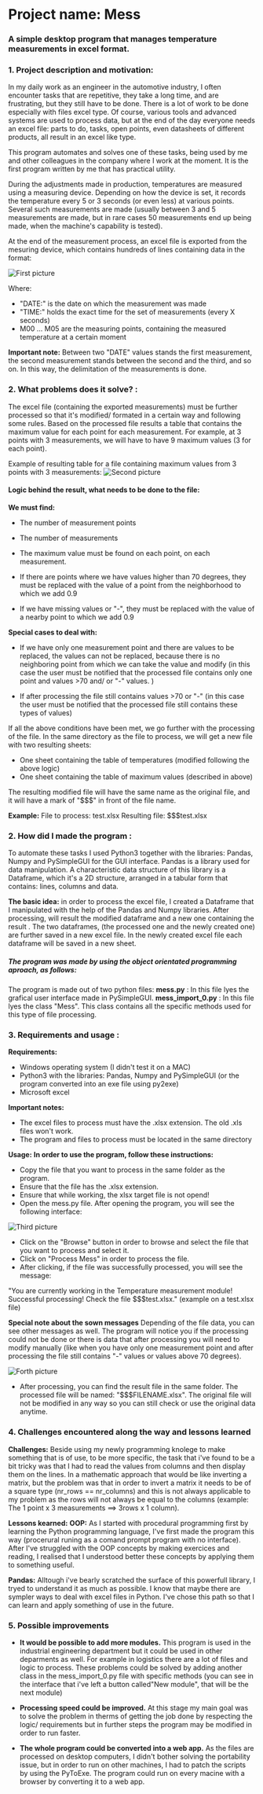 # Project name: Mess
### A simple desktop program that manages temperature measurements in excel format.

### 1. Project description and motivation:


In my daily work as an engineer in the automotive industry, I often encounter tasks that are repetitive, they take a long time, and are frustrating, but they still have to be done. There is a lot of work to be done especially with files excel type. Of course, various tools and advanced systems are used to process data, but at the end of the day everyone needs an excel file: parts to do, tasks, open points, even datasheets of different products, all result in an excel like type.

This program automates and solves one of these tasks, being used by me and other colleagues
in the company where I work at the moment. It is the first program written by me that has practical utility.

During the adjustments made in production, temperatures are measured using a measuring device.
Depending on how the device is set, it records the temperature every 5 or 3 seconds (or even less)
at various points. Several such measurements are made (usually between 3 and 5 measurements are made, but in rare cases 50 measurements end up being made, when the machine's capability is tested).

At the end of the measurement process, an excel file is exported from the mesuring device, which contains hundreds of lines containing data in the format:

![First picture](picture1.JPG)

Where: 
- "DATE:" is the date on which the measurement was made
- "TIME:" holds the exact time for the set of measurements (every X seconds)
-  M00 ... M05 are the measuring points, containing the measured temperature at a certain moment

**Important note:** Between two "DATE" values stands the first measurement, the second measurement stands between the second and the third, and so on. In this way, the delimitation of the measurements is done.

### 2. What problems does it solve? :
The excel file (containing the exported measurements) must be further processed so that it's modified/ formated in a certain way and following some rules.
Based on the processed file results a table that contains the maximum value for each point for each measurement.
For example, at 3 points with 3 measurements, we will have to have 9 maximum values (3 for each point).

Example of resulting table for a file containing maximum values from 3 points with 3 measurements:
![Second picture](picture2.JPG)
 
#### Logic behind the result, what needs to be done to the file:

**We must find:**
- The number of measurement points 
- The number of measurements 
- The maximum value must be found on each point, on each measurement. 

- If there are points where we have values higher than 70 degrees, they must be replaced with the value of a point from the neighborhood to which we add 0.9
- If we have missing values or "-", they must be replaced with the value of a nearby point to which we add 0.9

**Special cases to deal with:**
- If we have only one measurement point and there are values to be replaced, the values can not be replaced, because there is no neighboring point from which we can take the value and modify (in this case the user must be notified that the processed file contains only one point and values >70 and/ or "-" values. )

- If after processing the file still contains values >70 or "-" (in this case the user must be notified that the processed file still contains these types of values)

If all the above conditions have been met, we go further with the processing of the file.
In the same directory as the file to process, we will get a new file with two resulting sheets:
- One sheet containing the table of temperatures (modified following the above logic)
- One sheet containing the table of maximum values (described in above)

The resulting modified file will have the same name as the original file, and it will have a mark of "$$$" in front of the file name.

**Example:**
File to process: test.xlsx
Resulting file: $$$test.xlsx

### 2. How did I made the program :

To automate these tasks I used Python3 together with the libraries: Pandas, Numpy and PySimpleGUI for the GUI interface. Pandas is a library used for data manipulation. A characteristic data structure of this library is a Dataframe, which it's a 2D structure, arranged in a tabular form that contains: lines, columns and data.

**The basic idea:** in order to process the excel file, I created a Dataframe that I manipulated with the help of the Pandas and Numpy libraries. After processing, will result the modified dataframe and a new one containing the result . The two dataframes, (the processed one and the newly created one) are further saved in a new excel file. In the newly created excel file each dataframe will be saved in a new sheet.

##### The program was made by using the object orientated programming aproach, as follows:

The program is made out of two python files:
**mess.py** : In this file lyes the grafical user interface made in PySimpleGUI.
**mess_import_0.py** : In this file lyes the class "Mess". This class contains all the specific methods used for this type of file processing.

### 3. Requirements and usage :
**Requirements:**
- Windows operating system (I didn't test it on a MAC)
- Python3 with the libraries: Pandas, Numpy and PySimpleGUI
  (or the program converted into an exe file using py2exe)
- Microsoft excel

**Important notes:**
- The excel files to process must have the .xlsx extension. The old .xls files won't work.
- The program and files to process must be located in the same directory

**Usage:**
**In order to use the program, follow these instructions:**

- Copy the file that you want to process in the same folder as the program.
- Ensure that the file has the .xlsx extension.
- Ensure that while working, the xlsx target file is not opend!
- Open the mess.py file. After opening the program, you will see the following interface:

![Third picture](picture3.JPG)

- Click on the "Browse" button in order to browse and select the file that you want to process and select it.
- Click on "Process Mess" in order to process the file.
- After clicking, if the file was successfully processed, you will see the message: 

"You are currently working in the Temperature measurement module!
Successful processing! Check the file $$$test.xlsx." (example on a test.xlsx file)

**Special note about the sown messages**
Depending of the file data, you can see other messages as well. The program will notice you if the processing could not be done or there is data that after processing you will need to modify manually (like when you have only one measurement point and after processing the file still contains "-" values or values above 70 degrees).

![Forth picture](picture4.JPG)

- After processing, you can find the result file in the same folder. The processed file will be named: "$$$FILENAME.xlsx". The original file will not be modified in any way so you can still check or use the original data anytime.

### 4. Challenges encountered along the way and lessons learned

**Challenges:**
Beside using my newly programming knolege to make something that is of use, to be more specific, the task that i've found to be a bit tricky was that I had to read the values from columns and then display them on the lines. In a mathematic approach that would be like inverting a matrix, but the problem was that in order to invert a matrix it needs to be of a square type (nr_rows == nr_columns) and this is not always applicable to my problem as the rows will not always be equal to the columns (example: The 1 point x 3 measurements ==> 3rows x 1 column).

**Lessons kearned:**
**OOP:** As I started with procedural programming first by learning the Python programming language, I've first made the program this way (procerural runing as a comand prompt program with no interface). After I've struggled with the OOP concepts by making exercices and reading, I realised that I understood better these concepts by applying them to something useful.

**Pandas:** Alltough i've bearly scratched the surface of this powerfull library, I tryed to understand it as much as possible. I know that maybe there are sympler ways to deal with excel files in Python. I've chose this path so that I can learn and apply something of use in the future.

### 5. Possible improvements
- **It would be possible to add more modules.** This program is used in the industrial engineering department but it could be used in other deparments as well. For example in logistics there are a lot of files and logic to process. These problems could be solved by adding another class in the mess_import_0.py file with specific methods (you can see in the interface that i've left a button called"New module", that will be the next module)

- **Processing speed could be improved.** At this stage my main goal was to solve the problem in therms of getting the job done by respecting the logic/ requirements but in further steps the program may be modified in order to run faster.

- **The whole program could be converted into a web app.** As the files are processed on desktop computers, I didn't bother solving the portability issue, but in order to run on other machines, I had to patch the scripts by using the PyToExe. The program could run on every macine with a browser by converting it to a web app.
